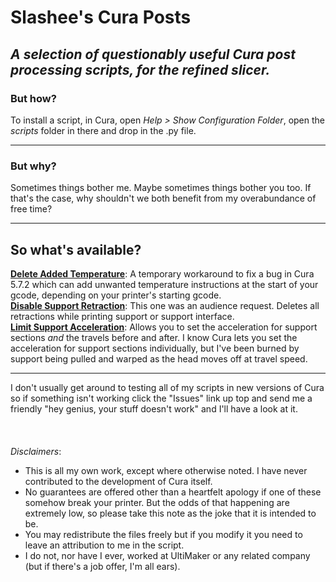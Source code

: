 # Slashee's Cura Posts
## *A selection of questionably useful Cura post processing scripts, for the refined slicer.*
### But how?
To install a script, in Cura, open *Help > Show Configuration Folder*, open the *scripts* folder in there and drop in the .py file.
***
### But why?
Sometimes things bother me. Maybe sometimes things bother you too. If that's the case, why shouldn't we both benefit from my overabundance of free time?
***
## So what's available?
**[Delete Added Temperature](https://github.com/Slashee-the-Cow/SlasheesCuraPosts/blob/main/DeleteAddedTemperature/DeleteAddedTemperature.zip?raw=true)**: A temporary workaround to fix a bug in Cura 5.7.2 which can add unwanted temperature instructions at the start of your gcode, depending on your printer's starting gcode.  
**[Disable Support Retraction](https://github.com/Slashee-the-Cow/SlasheesCuraPosts/blob/main/DisableSupportRetraction/DisableSupportRetraction.zip?raw=true)**: This one was an audience request. Deletes all retractions while printing support or support interface.  
**[Limit Support Acceleration](https://github.com/Slashee-the-Cow/SlasheesCuraPosts/blob/main/LimitSupportAcceleration/LimitSupportAcceleration.zip?raw=true)**: Allows you to set the acceleration for support sections *and* the travels before and after. I know Cura lets you set the acceleration for support sections individually, but I've been burned by support being pulled and warped as the head moves off at travel speed.
***
I don't usually get around to testing all of my scripts in new versions of Cura so if something isn't working click the "Issues" link up top and send me a friendly "hey genius, your stuff doesn't work" and I'll have a look at it.
&NewLine;  
&NewLine;  
&NewLine;  
&NewLine;  
*Disclaimers*:
- This is all my own work, except where otherwise noted. I have never contributed to the development of Cura itself.
- No guarantees are offered other than a heartfelt apology if one of these somehow break your printer. But the odds of that happening are extremely low, so please take this note as the joke that it is intended to be.
- You may redistribute the files freely but if you modify it you need to leave an attribution to me in the script.
- I do not, nor have I ever, worked at UltiMaker or any related company (but if there's a job offer, I'm all ears).
